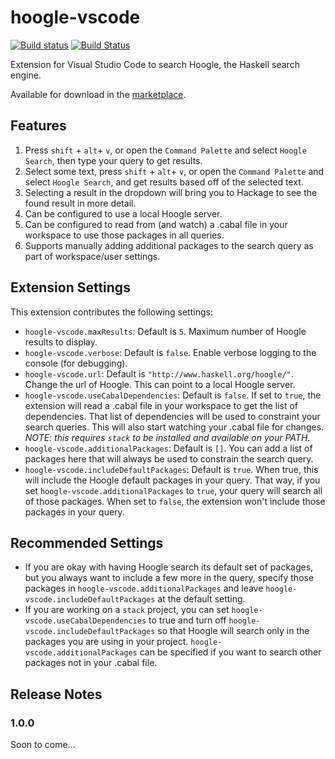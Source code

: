 # hoogle-vscode

[![Build status](https://ci.appveyor.com/api/projects/status/0m2jfw2lfl3kb200?svg=true)](https://ci.appveyor.com/project/caneroj1/hoogle-vscode) [![Build Status](https://travis-ci.org/caneroj1/hoogle-vscode.svg?branch=master)](https://travis-ci.org/caneroj1/hoogle-vscode)

Extension for Visual Studio Code to search Hoogle, the Haskell search engine.

Available for download in the [marketplace](https://marketplace.visualstudio.com/items?itemName=jcanero.hoogle-vscode).

## Features

1. Press `shift` + `alt`+ `v`, or open the `Command Palette` and select `Hoogle Search`, then type your query to get results.
2. Select some text, press `shift` + `alt`+ `v`, or open the `Command Palette` and select `Hoogle Search`, and get results based off of the selected text.
3. Selecting a result in the dropdown will bring you to Hackage to see the found result in more detail.
4. Can be configured to use a local Hoogle server.
5. Can be configured to read from (and watch) a .cabal file in your workspace to use those packages in all queries.
6. Supports manually adding additional packages to the search query as part of workspace/user settings.

## Extension Settings

This extension contributes the following settings:

* `hoogle-vscode.maxResults`: Default is `5`. Maximum number of Hoogle results to display.
* `hoogle-vscode.verbose`: Default is `false`. Enable verbose logging to the console (for debugging).
* `hoogle-vscode.url`: Default is `"http://www.haskell.org/hoogle/"`. Change the url of Hoogle. This can point to a local Hoogle server.
* `hoogle-vscode.useCabalDependencies`: Default is `false`. If set to `true`, the extension will read a .cabal file in your workspace to get the list of dependencies. That list of dependencies will be used to constraint your search queries. This will also start watching your .cabal file for changes. *NOTE: this requires `stack` to be installed and available on your PATH*.
* `hoogle-vscode.additionalPackages`: Default is `[]`. You can add a list of packages here that will always be used to constrain the search query.
* `hoogle-vscode.includeDefaultPackages`: Default is `true`. When true, this will include the Hoogle default packages in your query. That way, if you set `hoogle-vscode.additionalPackages` to `true`, your query will search all of those packages. When set to `false`, the extension won't include those packages in your query.

## Recommended Settings

* If you are okay with having Hoogle search its default set of packages, but you always want to include a few more in the query, specify those packages in `hoogle-vscode.additionalPackages` and leave `hoogle-vscode.includeDefaultPackages` at the default setting.
* If you are working on a `stack` project, you can set `hoogle-vscode.useCabalDependencies` to true and turn off `hoogle-vscode.includeDefaultPackages` so that Hoogle will search only in the packages you are using in your project. `hoogle-vscode.additionalPackages` can be specified if you want to search other packages not in your .cabal file.

## Release Notes

### 1.0.0

Soon to come...